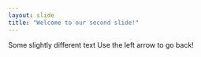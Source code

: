 ```yaml
---
layout: slide
title: "Welcome to our second slide!"
---
```

Some slightly different text
Use the left arrow to go back!

